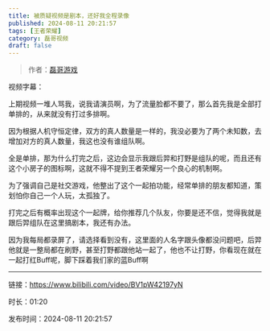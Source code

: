 ```yaml
---
title: 被质疑视频是剧本，还好我全程录像
published: 2024-08-11 20:21:57
tags: [王者荣耀]
category: 磊哥视频
draft: false
---
```



> 作者：[磊哥游戏](https://space.bilibili.com/268941858?spm_id_from=333.788.upinfo.head.click)

视频字幕：

上期视频一堆人骂我，说我请演员啊，为了流量脸都不要了，那么首先我是全部打单排的，从来就没有打过多排啊。

因为根据人机守恒定律，双方的真人数量是一样的，我没必要为了两个未知数，去增加对方的真人数量，我这也没有谁组队啊。

全是单排，那为什么打完之后，这边会显示我跟后羿和打野是组队的呢，而且还有这个小房子的图标啊，这就不得不提到王者荣耀另一个良心的机制啊。

为了强调自己是社交游戏，他整出了这个一起拍功能，经常单排的朋友都知道，策划怕你自己一个人玩，太孤独了。

打完之后有概率出现这个一起牌，给你推荐几个队友，你要是还不信，觉得我就是跟后羿组队在这里搞剧本，我还有办法。

因为我每局都录屏了，请选择看到没有，这里面的人名字跟头像都没问题吧，后羿他就是一整局都在刷野，甚至打野都跟他站一起了，他也不让打野，你看现在就在一起打红Buff呢，脚下踩着我们家的蓝Buff啊

---

链接：https://www.bilibili.com/video/BV1pW42197yN

时长：01:20

发布时间：2024-08-11 20:21:57

